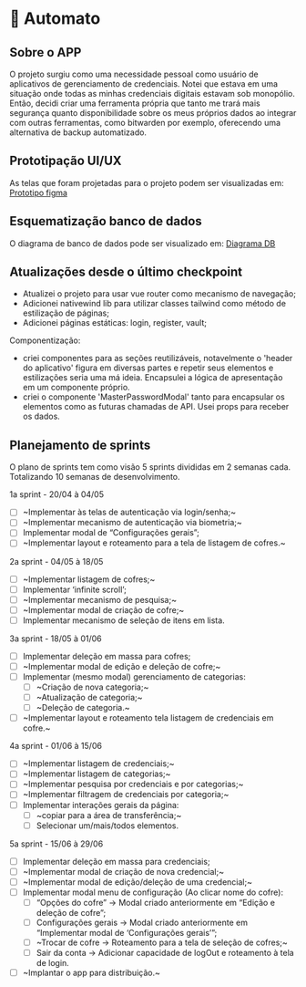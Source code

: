# 🤖 Automato

## Sobre o APP
O projeto surgiu como uma necessidade pessoal como usuário de aplicativos de gerenciamento de credenciais. Notei que estava em uma situação onde todas as minhas credenciais digitais estavam sob monopólio. Então, decidi criar uma ferramenta própria que tanto me trará mais segurança quanto disponibilidade sobre os meus próprios dados ao integrar com outras ferramentas, como bitwarden por exemplo, oferecendo uma alternativa de backup automatizado.

## Prototipação UI/UX
As telas que foram projetadas para o projeto podem ser visualizadas em: [Prototipo figma](https://www.figma.com/proto/Zkirlt7UwRhGhnnN20FuSo/Automato?node-id=13-99&t=59bxVbJ5Z6Wa6YWg-1&starting-point-node-id=13%3A99)

## Esquematização banco de dados
O diagrama de banco de dados pode ser visualizado em: [Diagrama DB](https://www.figma.com/proto/Zkirlt7UwRhGhnnN20FuSo/Automato?node-id=44-206&t=59bxVbJ5Z6Wa6YWg-1&scaling=scale-down-width&content-scaling=fixed)

## Atualizações desde o último checkpoint
* Atualizei o projeto para usar vue router como mecanismo de navegação;
* Adicionei nativewind lib para utilizar classes tailwind como método de estilização de páginas;
* Adicionei páginas estáticas: login, register, vault;

Componentização: 
* criei componentes para as seções reutilizáveis, notavelmente o 'header do aplicativo' figura em diversas partes e repetir seus elementos e estilizações seria uma má ideia. Encapsulei a lógica de apresentação em um componente próprio.
* criei o componente 'MasterPasswordModal' tanto para encapsular os elementos como as futuras chamadas de API. Usei props para receber os dados.

## Planejamento de sprints

O plano de sprints tem como visão 5 sprints divididas em 2 semanas cada. Totalizando 10 semanas de desenvolvimento.

1a sprint - 20/04 à 04/05

- [ ] ~Implementar às telas de autenticação via login/senha;~
- [ ] ~Implementar mecanismo de autenticação via biometria;~
- [ ]  Implementar modal de “Configurações gerais”;
- [ ] ~Implementar layout e roteamento para a tela de listagem de cofres.~

2a sprint - 04/05 à 18/05

- [ ]  ~Implementar listagem de cofres;~
- [ ]  Implementar ‘infinite scroll’;
- [ ]  ~Implementar mecanismo de pesquisa;~
- [ ]  ~Implementar modal de criação de cofre;~
- [ ]  Implementar mecanismo de seleção de itens em lista.

3a sprint - 18/05 à 01/06

- [ ]  Implementar deleção em massa para cofres;
- [ ]  ~Implementar modal de edição e deleção de cofre;~
- [ ]  Implementar (mesmo modal) gerenciamento de categorias:
    - [ ]  ~Criação de nova categoria;~
    - [ ]  ~Atualização de categoria;~
    - [ ]  ~Deleção de categoria.~
- [ ]  ~Implementar layout e roteamento tela listagem de credenciais em cofre.~

4a sprint - 01/06 à 15/06

- [ ]  ~Implementar listagem de credenciais;~
- [ ]  ~Implementar listagem de categorias;~
- [ ]  ~Implementar pesquisa por credenciais e por categorias;~
- [ ]  ~Implementar filtragem de credenciais por categoria;~
- [ ]  Implementar interações gerais da página:
    - [ ]  ~copiar para a área de transferência;~
    - [ ]  Selecionar um/mais/todos elementos.

5a sprint - 15/06 à 29/06

- [ ]  Implementar deleção em massa para credenciais;
- [ ]  ~Implementar modal de criação de nova credencial;~
- [ ]  ~Implementar modal de edição/deleção de uma credencial;~
- [ ]  Implementar modal menu de configuração (Ao clicar nome do cofre):
    - [ ]  “Opções do cofre” → Modal criado anteriormente em “Edição e deleção de cofre”;
    - [ ]  Configurações gerais → Modal criado anteriormente em “Implementar modal de ‘Configurações gerais’”;
    - [ ]  ~Trocar de cofre → Roteamento para a tela de seleção de cofres;~
    - [ ]  Sair da conta → Adicionar capacidade de logOut e roteamento à tela de login.
- [ ]  ~Implantar o app para distribuição.~
